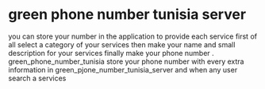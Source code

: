 # green phone number tunisia server

you can store your number in the application to provide each service first of all select a category of your services then make your name and small description for your services finally make your phone number .
green_phone_number_tunisia store your phone number with every extra information in green_pjone_number_tunisia_server and when any user search a services 

